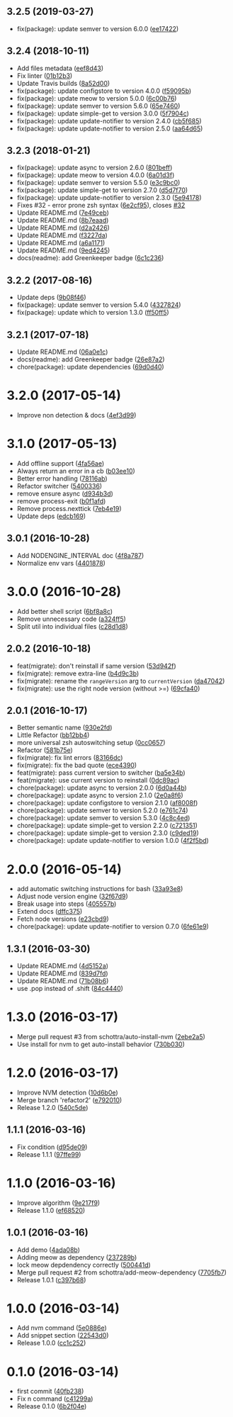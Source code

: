 <a name="3.2.5"></a>
## 3.2.5 (2019-03-27)

* fix(package): update semver to version 6.0.0 ([ee17422](https://github.com/kikobeats/nodengine/commit/ee17422))



<a name="3.2.4"></a>
## 3.2.4 (2018-10-11)

* Add files metadata ([eef8d43](https://github.com/kikobeats/nodengine/commit/eef8d43))
* Fix linter ([01b12b3](https://github.com/kikobeats/nodengine/commit/01b12b3))
* Update Travis builds ([8a52d00](https://github.com/kikobeats/nodengine/commit/8a52d00))
* fix(package): update configstore to version 4.0.0 ([f59095b](https://github.com/kikobeats/nodengine/commit/f59095b))
* fix(package): update meow to version 5.0.0 ([6c00b76](https://github.com/kikobeats/nodengine/commit/6c00b76))
* fix(package): update semver to version 5.6.0 ([65e7460](https://github.com/kikobeats/nodengine/commit/65e7460))
* fix(package): update simple-get to version 3.0.0 ([5f7904c](https://github.com/kikobeats/nodengine/commit/5f7904c))
* fix(package): update update-notifier to version 2.4.0 ([cb5f685](https://github.com/kikobeats/nodengine/commit/cb5f685))
* fix(package): update update-notifier to version 2.5.0 ([aa64d65](https://github.com/kikobeats/nodengine/commit/aa64d65))



<a name="3.2.3"></a>
## 3.2.3 (2018-01-21)

* fix(package): update async to version 2.6.0 ([801beff](https://github.com/kikobeats/nodengine/commit/801beff))
* fix(package): update meow to version 4.0.0 ([6a01d3f](https://github.com/kikobeats/nodengine/commit/6a01d3f))
* fix(package): update semver to version 5.5.0 ([e3c9bc0](https://github.com/kikobeats/nodengine/commit/e3c9bc0))
* fix(package): update simple-get to version 2.7.0 ([d5d7f70](https://github.com/kikobeats/nodengine/commit/d5d7f70))
* fix(package): update update-notifier to version 2.3.0 ([5e94178](https://github.com/kikobeats/nodengine/commit/5e94178))
* Fixes #32 - error prone zsh syntax ([6e2cf95](https://github.com/kikobeats/nodengine/commit/6e2cf95)), closes [#32](https://github.com/kikobeats/nodengine/issues/32)
* Update README.md ([7e49ceb](https://github.com/kikobeats/nodengine/commit/7e49ceb))
* Update README.md ([8b7eaad](https://github.com/kikobeats/nodengine/commit/8b7eaad))
* Update README.md ([d2a2426](https://github.com/kikobeats/nodengine/commit/d2a2426))
* Update README.md ([f3227da](https://github.com/kikobeats/nodengine/commit/f3227da))
* Update README.md ([a6a1171](https://github.com/kikobeats/nodengine/commit/a6a1171))
* Update README.md ([9ed4245](https://github.com/kikobeats/nodengine/commit/9ed4245))
* docs(readme): add Greenkeeper badge ([6c1c236](https://github.com/kikobeats/nodengine/commit/6c1c236))



<a name="3.2.2"></a>
## 3.2.2 (2017-08-16)

* Update deps ([9b08f46](https://github.com/kikobeats/nodengine/commit/9b08f46))
* fix(package): update semver to version 5.4.0 ([4327824](https://github.com/kikobeats/nodengine/commit/4327824))
* fix(package): update which to version 1.3.0 ([ff50ff5](https://github.com/kikobeats/nodengine/commit/ff50ff5))



<a name="3.2.1"></a>
## 3.2.1 (2017-07-18)

* Update README.md ([06a0e1c](https://github.com/kikobeats/nodengine/commit/06a0e1c))
* docs(readme): add Greenkeeper badge ([26e87a2](https://github.com/kikobeats/nodengine/commit/26e87a2))
* chore(package): update dependencies ([69d0d40](https://github.com/kikobeats/nodengine/commit/69d0d40))



<a name="3.2.0"></a>
# 3.2.0 (2017-05-14)

* Improve non detection & docs ([4ef3d99](https://github.com/kikobeats/nodengine/commit/4ef3d99))



<a name="3.1.0"></a>
# 3.1.0 (2017-05-13)

* Add offline support ([4fa56ae](https://github.com/kikobeats/nodengine/commit/4fa56ae))
* Always return an error in a cb ([b03ee10](https://github.com/kikobeats/nodengine/commit/b03ee10))
* Better error handling ([78116ab](https://github.com/kikobeats/nodengine/commit/78116ab))
* Refactor switcher ([5400336](https://github.com/kikobeats/nodengine/commit/5400336))
* remove ensure async ([d934b3d](https://github.com/kikobeats/nodengine/commit/d934b3d))
* remove process-exit ([b0f1afd](https://github.com/kikobeats/nodengine/commit/b0f1afd))
* Remove process.nexttick ([7eb4e19](https://github.com/kikobeats/nodengine/commit/7eb4e19))
* Update deps ([edcb169](https://github.com/kikobeats/nodengine/commit/edcb169))



<a name="3.0.1"></a>
## 3.0.1 (2016-10-28)

* Add NODENGINE_INTERVAL doc ([4f8a787](https://github.com/kikobeats/nodengine/commit/4f8a787))
* Normalize env vars ([4401878](https://github.com/kikobeats/nodengine/commit/4401878))



<a name="3.0.0"></a>
# 3.0.0 (2016-10-28)

* Add better shell script ([6bf8a8c](https://github.com/kikobeats/nodengine/commit/6bf8a8c))
* Remove unnecessary code ([a324ff5](https://github.com/kikobeats/nodengine/commit/a324ff5))
* Split util into individual files ([c28d1d8](https://github.com/kikobeats/nodengine/commit/c28d1d8))



<a name="2.0.2"></a>
## 2.0.2 (2016-10-18)

* feat(migrate): don't reinstall if same version ([53d942f](https://github.com/kikobeats/nodengine/commit/53d942f))
* fix(migrate): remove extra-line ([b4d9c3b](https://github.com/kikobeats/nodengine/commit/b4d9c3b))
* fix(migrate): rename the `rangeVersion` arg to `currentVersion` ([da47042](https://github.com/kikobeats/nodengine/commit/da47042))
* fix(migrate): use the right node version (without >=) ([69cfa40](https://github.com/kikobeats/nodengine/commit/69cfa40))



<a name="2.0.1"></a>
## 2.0.1 (2016-10-17)

* Better semantic name ([930e2fd](https://github.com/kikobeats/nodengine/commit/930e2fd))
* Little Refactor ([bb12bb4](https://github.com/kikobeats/nodengine/commit/bb12bb4))
* more universal zsh autoswitching setup ([0cc0657](https://github.com/kikobeats/nodengine/commit/0cc0657))
* Refactor ([581b75e](https://github.com/kikobeats/nodengine/commit/581b75e))
* fix(migrate): fix lint errors ([83166dc](https://github.com/kikobeats/nodengine/commit/83166dc))
* fix(migrate): fix the bad quote ([ece4390](https://github.com/kikobeats/nodengine/commit/ece4390))
* feat(migrate): pass current version to switcher ([ba5e34b](https://github.com/kikobeats/nodengine/commit/ba5e34b))
* feat(migrate): use current version to reinstall ([0dc89ac](https://github.com/kikobeats/nodengine/commit/0dc89ac))
* chore(package): update async to version 2.0.0 ([6d0a44b](https://github.com/kikobeats/nodengine/commit/6d0a44b))
* chore(package): update async to version 2.1.0 ([2e0a8f6](https://github.com/kikobeats/nodengine/commit/2e0a8f6))
* chore(package): update configstore to version 2.1.0 ([af8008f](https://github.com/kikobeats/nodengine/commit/af8008f))
* chore(package): update semver to version 5.2.0 ([e761c74](https://github.com/kikobeats/nodengine/commit/e761c74))
* chore(package): update semver to version 5.3.0 ([4c8c4ed](https://github.com/kikobeats/nodengine/commit/4c8c4ed))
* chore(package): update simple-get to version 2.2.0 ([c721351](https://github.com/kikobeats/nodengine/commit/c721351))
* chore(package): update simple-get to version 2.3.0 ([c9ded19](https://github.com/kikobeats/nodengine/commit/c9ded19))
* chore(package): update update-notifier to version 1.0.0 ([4f2f5bd](https://github.com/kikobeats/nodengine/commit/4f2f5bd))



<a name="2.0.0"></a>
# 2.0.0 (2016-05-14)

* add automatic switching instructions for bash ([33a93e8](https://github.com/kikobeats/nodengine/commit/33a93e8))
* Adjust node version engine ([32f67d9](https://github.com/kikobeats/nodengine/commit/32f67d9))
* Break usage into steps ([405557b](https://github.com/kikobeats/nodengine/commit/405557b))
* Extend docs ([dffc375](https://github.com/kikobeats/nodengine/commit/dffc375))
* Fetch node versions ([e23cbd9](https://github.com/kikobeats/nodengine/commit/e23cbd9))
* chore(package): update update-notifier to version 0.7.0 ([6fe61e9](https://github.com/kikobeats/nodengine/commit/6fe61e9))



<a name="1.3.1"></a>
## 1.3.1 (2016-03-30)

* Update README.md ([4d5152a](https://github.com/kikobeats/nodengine/commit/4d5152a))
* Update README.md ([839d7fd](https://github.com/kikobeats/nodengine/commit/839d7fd))
* Update README.md ([71b08b6](https://github.com/kikobeats/nodengine/commit/71b08b6))
* use .pop instead of .shift ([84c4440](https://github.com/kikobeats/nodengine/commit/84c4440))



<a name="1.3.0"></a>
# 1.3.0 (2016-03-17)


* Merge pull request #3 from schottra/auto-install-nvm ([2ebe2a5](https://github.com/kikobeats/nodengine/commit/2ebe2a5))
* Use install for nvm to get auto-install behavior ([730b030](https://github.com/kikobeats/nodengine/commit/730b030))



<a name="1.2.0"></a>
# 1.2.0 (2016-03-17)


* Improve NVM detection ([10d6b0e](https://github.com/kikobeats/nodengine/commit/10d6b0e))
* Merge branch 'refactor2' ([e792010](https://github.com/kikobeats/nodengine/commit/e792010))
* Release 1.2.0 ([540c5de](https://github.com/kikobeats/nodengine/commit/540c5de))



<a name="1.1.1"></a>
## 1.1.1 (2016-03-16)


* Fix condition ([d95de09](https://github.com/kikobeats/nodengine/commit/d95de09))
* Release 1.1.1 ([97ffe99](https://github.com/kikobeats/nodengine/commit/97ffe99))



<a name="1.1.0"></a>
# 1.1.0 (2016-03-16)


* Improve algorithm ([9e217f9](https://github.com/kikobeats/nodengine/commit/9e217f9))
* Release 1.1.0 ([ef68520](https://github.com/kikobeats/nodengine/commit/ef68520))



<a name="1.0.1"></a>
## 1.0.1 (2016-03-16)


* Add demo ([4ada08b](https://github.com/kikobeats/nodengine/commit/4ada08b))
* Adding meow as dependency ([237289b](https://github.com/kikobeats/nodengine/commit/237289b))
* lock meow depdendency correctly ([500441d](https://github.com/kikobeats/nodengine/commit/500441d))
* Merge pull request #2 from schottra/add-meow-dependency ([7705fb7](https://github.com/kikobeats/nodengine/commit/7705fb7))
* Release 1.0.1 ([c397b68](https://github.com/kikobeats/nodengine/commit/c397b68))



<a name="1.0.0"></a>
# 1.0.0 (2016-03-14)


* Add nvm command ([5e0886e](https://github.com/kikobeats/nodengine/commit/5e0886e))
* Add snippet section ([22543d0](https://github.com/kikobeats/nodengine/commit/22543d0))
* Release 1.0.0 ([cc1c252](https://github.com/kikobeats/nodengine/commit/cc1c252))



<a name="0.1.0"></a>
# 0.1.0 (2016-03-14)


* first commit ([40fb238](https://github.com/kikobeats/nodengine/commit/40fb238))
* Fix n command ([c41299a](https://github.com/kikobeats/nodengine/commit/c41299a))
* Release 0.1.0 ([6b2f04e](https://github.com/kikobeats/nodengine/commit/6b2f04e))



